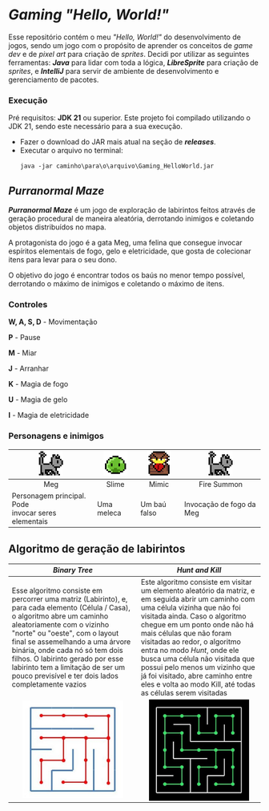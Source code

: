 # _Gaming "Hello, World!"_

Esse repositório contém o meu _"Hello, World!"_ do desenvolvimento de jogos,
sendo um jogo com o propósito de aprender os conceitos de _game dev_ e de
_pixel art_ para criação de _sprites_. Decidi por utilizar as seguintes 
ferramentas: **_Java_** para lidar com toda a lógica, **_LibreSprite_** para criação
de _sprites_, e **_IntelliJ_** para servir de ambiente de desenvolvimento e gerenciamento de pacotes.

### Execução

Pré requisitos: **JDK 21** ou superior. Este projeto foi compilado utilizando o JDK 21, sendo este necessário
para a sua execução.
- Fazer o download do JAR mais atual na seção de **_releases_**.
- Executar o arquivo no terminal:
  ```
  java -jar caminho\para\o\arquivo\Gaming_HelloWorld.jar
  ```

## **_Purranormal Maze_**

**_Purranormal Maze_** é um jogo de exploração de labirintos feitos através
de geração procedural de maneira aleatória, derrotando inimigos e coletando
objetos distribuídos no mapa. 

A protagonista do jogo é a gata Meg, uma felina que consegue invocar
espíritos elementais de fogo, gelo e eletricidade, que gosta de
colecionar itens para levar para o seu dono.

O objetivo do jogo é encontrar todos os baús no menor tempo possível, 
derrotando o máximo de inimigos e coletando o máximo de itens.

### Controles
**W, A, S, D** - Movimentação

**P** - Pause

**M** - Miar

**J** - Arranhar

**K** - Magia de fogo

**U** - Magia de gelo

**I** - Magia de eletricidade

### Personagens e inimigos

| <img src="resources/previews/cat.gif"/>                  | <img src="resources/previews/slime.gif"/> | <img src="resources/previews/mimic.gif"/> | <img src="resources/previews/cat.gif"/> |
|----------------------------------------------------------|-------------------------------------------|-------------------------------------------|-----------------------------------------|
| <div align=center>Meg</div>                              | <div align=center>Slime</div>             | <div align=center>Mimic</div>             | <div align=center>Fire Summon</div>     |
| Personagem principal. Pode<br/> invocar seres elementais | Uma meleca                                | Um baú falso                              | Invocação de fogo da Meg                |



## Algoritmo de geração de labirintos

| **_Binary Tree_**                                                                                                                                                                                                                                                                                                                                                                                 | **_Hunt and Kill_**                                                                                                                                                                                                                                                                                                                                                                                                                                                   |
|---------------------------------------------------------------------------------------------------------------------------------------------------------------------------------------------------------------------------------------------------------------------------------------------------------------------------------------------------------------------------------------------------|-----------------------------------------------------------------------------------------------------------------------------------------------------------------------------------------------------------------------------------------------------------------------------------------------------------------------------------------------------------------------------------------------------------------------------------------------------------------------|
| Esse algoritmo consiste em percorrer uma matriz (Labirinto), e, para cada elemento (Célula / Casa), o algoritmo abre um caminho aleatoriamente com o vizinho "norte" ou "oeste", com o layout final se assemelhando a uma árvore binária, onde cada nó só tem dois filhos. O labirinto gerado por esse labirinto tem a limitação de ser um pouco previsível e ter dois lados completamente vazios | Este algoritmo consiste em visitar um elemento aleatório da matriz, e em seguida abrir um caminho com uma célula vizinha que não foi visitada ainda. Caso o algoritmo chegue em um ponto onde não há mais células que não foram visitadas ao redor, o algoritmo entra no modo _Hunt_, onde ele busca uma célula não visitada que possui pelo menos um vizinho que já foi visitado, abre caminho entre eles e volta ao modo Kill, até todas as células serem visitadas |
| <div align=center> <img width="200" src="resources/previews/BinaryTree.jpg" alt="Labirinto Binary Tree"/> </div>                                                                                                                                                                                                                                                                                  | <div align=center> <img align=center width="200" src="resources/previews/HuntAndKill.jpg" alt="Labirinto Hunt and Kill"/> </div>                                                                                                                                                                                                                                                                                                                                      |
